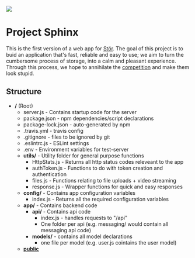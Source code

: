 ![](https://travis-ci.com/e-oj/Sphinx.svg?token=Gnqxfd5LJTHA77HvRWKi&branch=master)

#  Project Sphinx

This is the first version of a web app for [Stör](http://www.storapp.io). The goal of this project is to buid an application that's fast, reliable and easy to use; we aim to turn the cumbersome process of storage, into a calm and pleasant experience. Through this process, we hope to annihilate the [competition](https://www.storewithneighbor.com) and make them look stupid.

## Structure

- <b>/</b> (Root)
    - server.js - Contains startup code for the server
    - package.json - npm dependencies/script declarations
    - package-lock.json - auto-generated by npm
    - .travis.yml - travis config
    - .gitignore - files to be ignored by git
    - .eslintrc.js - ESLint settings
    - .env - Environment variables for test-server
    - <b>utils/</b> - Utility folder for general purpose functions
        - HttpStats.js - Returns all http status codes releveant to the app
        - authToken.js - Functions to do with token creation and authentication
        - files.js - Functions relating to file uploads + video streaming
        - response.js - Wrapper functions for quick and easy responses
    - <b>config/</b> - Contains app configuration variables
        - index.js - Returns all the required configuration variables
    - <b>app/</b> - Contains backend code
        - <b>api/</b> - Contains api code
            - index.js - handles requests to "/api"
            - One folder per api (e.g. messaging/ would contain all messaging api code)
        - <b>models/</b> - contains all model declarations
            - one file per model (e.g. user.js cointains the user model)
    - [<b>public</b>](https://github.com/e-oj/Sphinx/tree/master/public)

